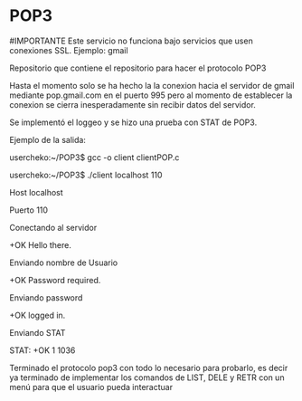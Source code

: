 POP3
====

#IMPORTANTE
Este servicio no funciona bajo servicios que usen conexiones SSL. Ejemplo: gmail


Repositorio que contiene el repositorio para hacer el protocolo POP3



Hasta el momento solo se ha hecho la la conexion hacia el servidor de gmail mediante pop.gmail.com en el puerto 995
pero al momento de establecer la conexion se cierra inesperadamente sin recibir datos del servidor.

Se implementó el loggeo y se hizo una prueba con STAT de POP3.


Ejemplo de la salida:

usercheko:~/POP3$ gcc -o client clientPOP.c 

usercheko:~/POP3$ ./client localhost 110

Host localhost

Puerto 110

Conectando al servidor

+OK Hello there.

Enviando nombre de Usuario

+OK Password required.

Enviando password

+OK logged in.

Enviando STAT

STAT: +OK 1 1036

Terminado el protocolo pop3 con todo lo necesario para probarlo, es decir ya terminado de implementar los comandos de LIST, DELE y RETR con
un menú para que el usuario pueda interactuar
